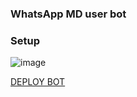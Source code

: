 ### WhatsApp MD user bot

### Setup
![image](https://user-images.githubusercontent.com/109846989/181484599-e7fd058b-3eb0-424f-bae6-fe69de9b7003.png)

<a href="https://dashboard.heroku.com/new?template=https://github.com/sanukanimsath/test-zunamic">DEPLOY BOT
